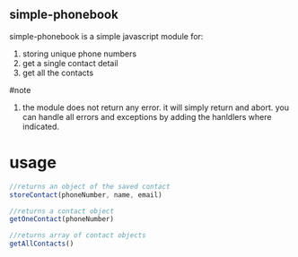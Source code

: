 ## simple-phonebook
simple-phonebook is a simple javascript module for:
1. storing unique phone numbers
2. get a single contact detail
3. get all the contacts

#note
1. the module does not return any error. it will simply return and abort. you can handle all errors and exceptions by adding the hanldlers where indicated.


# usage
```javascript
//returns an object of the saved contact
storeContact(phoneNumber, name, email)

//returns a contact object
getOneContact(phoneNumber)

//returns array of contact objects
getAllContacts()
```
